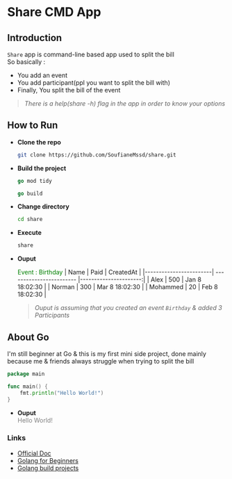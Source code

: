 # Share CMD App

## Introduction
`Share` app is command-line based app used to split the bill  
So basically :
* You add an event
* You add participant(ppl you want to split the bill with)
* Finally, You split the bill of the event
> *There is a help(share -h) flag in the app in order to know your options*

## How to Run
* **Clone the repo**  
    ```sh  
    git clone https://github.com/SoufianeMssd/share.git
    ```
* **Build the project**  
    ```go
    go mod tidy
    ```  
    ```go
    go build
    ```
* **Change directory**  
    ```sh
    cd share
    ```
* **Execute**  
    ```sh
    share
    ```

* **Ouput**  

    <span style="color:green">Event : Birthday</span>
    | Name                   | Paid                     | CreatedAt             |
    |------------------------| ------------------------ |----------------------:|
    | Alex                   | 500                      | Jan  8 18:02:30       |
    | Norman                 | 300                      | Mar  8 18:02:30       |
    | Mohammed               | 20                       | Feb  8 18:02:30       |

    > *Ouput is assuming that you created an event `Birthday` & added 3 Participants*
## About Go  
I'm still beginner at Go & this is my first mini side project, done mainly because me & friends always struggle when trying to split the bill
```go
package main

func main() {
    fmt.println("Hello World!")
}
```
* **Ouput**  
    <span style="color:gray">Hello World!</span>
### Links
* [Official Doc](https://go.dev/)
* [Golang for Beginners](https://www.youtube.com/watch?v=YS4e4q9oBaU "FreeCodeCamp Course")
* [Golang build projects](https://www.youtube.com/watch?v=jFfo23yIWac "FreeCodeCamp Course")